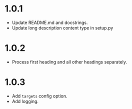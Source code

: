 # 1.0.1

* Update README.md and docstrings.
* Update long description content type in setup.py

# 1.0.2

* Process first heading and all other headings separately.

# 1.0.3

* Add `targets` config option.
* Add logging.
